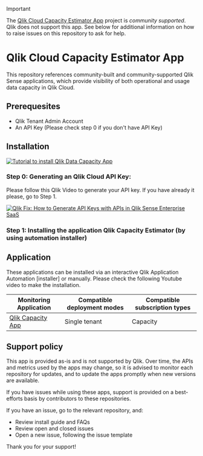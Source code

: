 > [!IMPORTANT]
> The [Qlik Cloud Capacity Estimator App](https://github.com/tensor365/qlik-capacity-monitoring-app) project is _community supported_.
> Qlik does not support this app. See below for additional information
> on how to raise issues on this repository to ask for help.

# Qlik Cloud Capacity Estimator App

This repository references community-built and community-supported Qlik Sense
applications, which provide visibility of both operational and usage data capacity in Qlik Cloud.

## Prerequesites

- Qlik Tenant Admin Account 
- An API Key (Please check step 0 if you don't have API Key)

## Installation 

[![Tutorial to install Qlik Data Capacity App](https://img.youtube.com/vi/G21EjnZJcj8/maxresdefault.jpg)](https://www.youtube.com/watch?v=q1A6uM6ilGA)


### Step 0: Generating an Qlik Cloud API Key:

Please follow this Qlik Video to generate your API key. If you have already it please, go to Step 1.

[![Qlik Fix: How to Generate API Keys with APIs in Qlik Sense Enterprise SaaS](https://img.youtube.com/vi/G21EjnZJcj8/maxresdefault.jpg)](https://www.youtube.com/watch?v=G21EjnZJcj8)

### Step 1: Installing the application Qlik Capacity Estimator (by using automation installer)


## Application

These applications can be installed via an interactive Qlik Application Automation [installer] or manually. Please check the following Youtube video to make the installation.

| Monitoring Application                                                        | Compatible deployment modes | Compatible subscription types |
| ----------------------------------------------------------------------------- | --------------------------- | ----------------------------- |
| [Qlik Capacity App](https://github.com/tensor365/qlik-capacity-monitoring-app/blob/main/apps/Qlik%20Capacity%20Estimator.qvf) | Single tenant               | Capacity                      |


## Support policy

This app is provided as-is and is not supported by Qlik. Over time, the APIs and
metrics used by the apps may change, so it is advised to monitor each repository
for updates, and to update the apps promptly when new versions are available.

If you have issues while using these apps, support is provided on a best-efforts
basis by contributors to these repositories.

If you have an issue, go to the relevant repository, and:

- Review install guide and FAQs
- Review open and closed issues
- Open a new issue, following the issue template

Thank you for your support!
